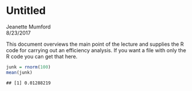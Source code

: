 # Untitled
Jeanette Mumford  
8/23/2017  

This document overviews the main point of the lecture and supplies the R code for carrying out an efficiency analysis.  If you want a file with only the R code you can get that here.



```r
junk = rnorm(100)
mean(junk)
```

```
## [1] 0.01288219
```
